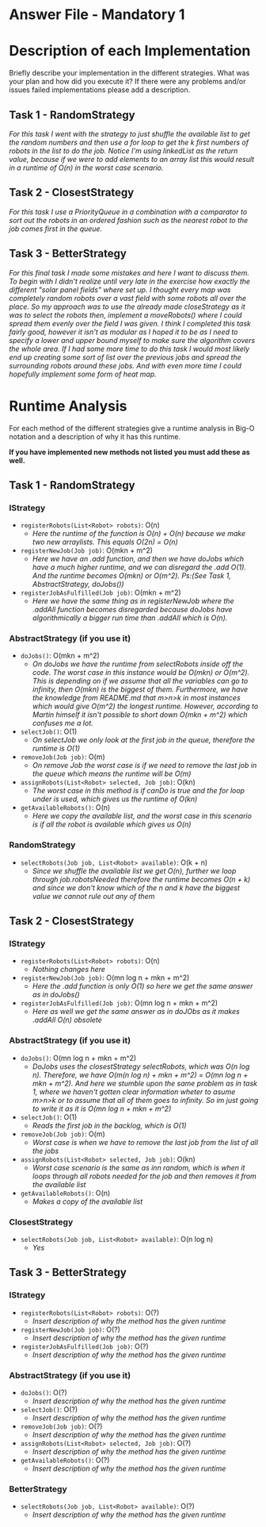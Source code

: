 # Answer File - Mandatory 1
# Description of each Implementation
Briefly describe your implementation in the different strategies. What was your plan and how did you execute it? If there were any problems and/or issues failed implementations please add a description.

## Task 1 - RandomStrategy
*For this task I went with the strategy to just shuffle the available list to get the random numbers and then use a for loop to get the k first numbers of robots in the list to do the job. Notice I'm using linkedList as the return value, because if we were to add elements to an array list this would result in a runtime of O(n) in the worst case scenario.*

## Task 2 - ClosestStrategy
*For this task I use a PriorityQueue in a combination with a comparator to sort out the robots in an ordered fashion such as the nearest robot to the job comes first in the queue.*

## Task 3 - BetterStrategy
*For this final task I made some mistakes and here I want to discuss them. To begin with I didn't realize until very late in the exercise how exactly the different "solar panel fields" where set up. I thought every map was completely random robots over a vast field with some robots all over the place. So my approach was to use the already made closeStrategy as it was to select the robots then, implement a moveRobots() where I could spread them evenly over the field I was given. I think I completed this task fairly good, however it isn't as modular as I hoped it to be as I need to specify a lower and upper bound myself to make sure the algorithm covers the whole area. If I had some more time to do this task I would most likely end up creating some sort of list over the previous jobs and spread the surrounding robots around these jobs. And with even more time I could hopefully implement some form of heat map.*


# Runtime Analysis
For each method of the different strategies give a runtime analysis in Big-O notation and a description of why it has this runtime.

**If you have implemented new methods not listed you must add these as well.**
## Task 1 - RandomStrategy
### IStrategy
* ``registerRobots(List<Robot> robots)``: O(n)
    * *Here the runtime of the function is O(n) + O(n) because we make two new arraylists. This equals O(2n) = O(n)*
* ``registerNewJob(Job job)``: O(mkn + m^2)
    * *Here we have an .add function, and then we have doJobs which have a much higher runtime, and we can disregard the .add O(1). And the runtime becomes O(mkn) or O(m^2). Ps:(See Task 1, AbstractStrategy, doJobs())*
* ``registerJobAsFulfilled(Job job)``: O(mkn + m^2)
    * *Here we have the same thing as in registerNewJob where the .addAll function becomes disregarded because doJobs have algorithmically a bigger run time than .addAll which is O(n).*

### AbstractStrategy (if you use it)
* ``doJobs()``: O(mkn + m^2) 
    * *On doJobs we have the runtime from selectRobots inside off the code. The worst case in this instance would be O(mkn) or O(m^2). This is depending on if we assume that all the variables can go to infinity, then O(mkn) is the biggest of them. Furthermore, we have the knowledge from README.md that m>n>k in most instances which would give O(m^2) the longest runtime. However, according to Martin himself it isn't possible to short down O(mkn + m^2) which confuses me a lot.*
* ``selectJob()``: O(1)
    * *On selectJob we only look at the first job in the queue, therefore the runtime is O(1)*
* ``removeJob(Job job)``: O(m)
    * *On remove Job the worst case is if we need to remove the last job in the queue which means the runtime will be O(m)*
* ``assignRobots(List<Robot> selected, Job job)``: O(kn)
    * *The worst case in this method is if canDo is true and the for loop under is used, which gives us the runtime of O(kn)*
* ``getAvailableRobots()``: O(n)
    * *Here we copy the available list, and the worst case in this scenario is if all the robot is available which gives us O(n)*

### RandomStrategy
* ``selectRobots(Job job, List<Robot> available)``: O(k + n)
    * *Since we shuffle the available list we get O(n), further we loop through job.robotsNeeded therefore the runtime becomes O(n + k) and since we don't know which of the n and k have the biggest value we cannot rule out any of them*

## Task 2 - ClosestStrategy
### IStrategy
* ``registerRobots(List<Robot> robots)``: O(n)
    * *Nothing changes here*
* ``registerNewJob(Job job)``: O(mn log n + mkn + m^2)
    * *Here the .add function is only O(1) so here we get the same answer as in doJobs()*
* ``registerJobAsFulfilled(Job job)``: O(mn log n + mkn + m^2)
    * *Here as well we get the same answer as in doJObs as it makes .addAll O(n) obsolete*

### AbstractStrategy (if you use it)
* ``doJobs()``: O(mn log n + mkn + m^2)
    * *DoJobs uses the closestStrategy selectRobots, which was O(n log n). Therefore, we have O(m(n log n) + mkn + m^2) = O(mn log n + mkn + m^2). And here we stumble upon the same problem as in task 1, where we haven't gotten clear information wheter to asume m>n>k or to assume that all of them goes to infinity. So im just going to write it as it is O(mn log n + mkn + m^2)*
* ``selectJob()``: O(1)
    * *Reads the first job in the backlog, which is O(1)*
* ``removeJob(Job job)``: O(m)
    * *Worst case is when we have to remove the last job from the list of all the jobs*
* ``assignRobots(List<Robot> selected, Job job)``: O(kn)
    * *Worst case scenario is the same as inn random, which is when it loops through all robots needed for the job and then removes it from the available list*
* ``getAvailableRobots()``: O(n)
    * *Makes a copy of the available list*

### ClosestStrategy
* ``selectRobots(Job job, List<Robot> available)``: O(n log n)
    * *Yes*

## Task 3 - BetterStrategy
### IStrategy
* ``registerRobots(List<Robot> robots)``: O(?)
    * *Insert description of why the method has the given runtime*
* ``registerNewJob(Job job)``: O(?)
    * *Insert description of why the method has the given runtime*
* ``registerJobAsFulfilled(Job job)``: O(?)
    * *Insert description of why the method has the given runtime*

### AbstractStrategy (if you use it)
* ``doJobs()``: O(?)
    * *Insert description of why the method has the given runtime*
* ``selectJob()``: O(?)
    * *Insert description of why the method has the given runtime*
* ``removeJob(Job job)``: O(?)
    * *Insert description of why the method has the given runtime*
* ``assignRobots(List<Robot> selected, Job job)``: O(?)
    * *Insert description of why the method has the given runtime*
* ``getAvailableRobots()``: O(?)
    * *Insert description of why the method has the given runtime*

### BetterStrategy
* ``selectRobots(Job job, List<Robot> available)``: O(?)
    * *Insert description of why the method has the given runtime*
